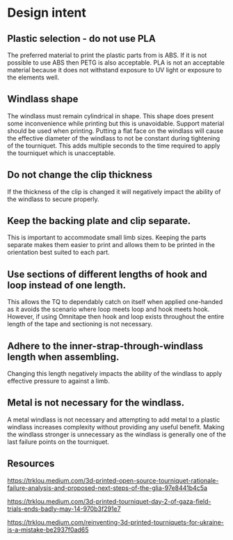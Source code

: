 # Design intent

## Plastic selection - do not use PLA
The preferred material to print the plastic parts from is ABS. If it is not possible to use ABS then PETG is also acceptable. PLA is not an acceptable material because it does not withstand exposure to UV light or exposure to the elements well.

## Windlass shape
The windlass must remain cylindrical in shape. This shape does present some inconvenience while printing but this is unavoidable. Support material should be used when printing. Putting a flat face on the windlass will cause the effective diameter of the windlass to not be constant during tightening of the tourniquet. This adds multiple seconds to the time required to apply the tourniquet which is unacceptable.

## Do not change the clip thickness
If the thickness of the clip is changed it will negatively impact the ability of the windlass to secure properly.

## Keep the backing plate and clip separate.
This is important to accommodate small limb sizes. Keeping the parts separate makes them easier to print and allows them to be printed in the orientation best suited to each part.

## Use sections of different lengths of hook and loop instead of one length.
This allows the TQ to dependably catch on itself when applied one-handed as it avoids the scenario where loop meets loop and hook meets hook. However, if using Omnitape then hook and loop exists throughout the entire length of the tape and sectioning is not necessary.

## Adhere to the inner-strap-through-windlass length when assembling.
Changing this length negatively impacts the ability of the windlass to apply effective pressure to against a limb.

## Metal is not necessary for the windlass.
A metal windlass is not necessary and attempting to add metal to a plastic windlass increases complexity without providing any useful benefit. Making the windlass stronger is unnecessary as the windlass is generally one of the last failure points on the tourniquet.

## Resources

https://trklou.medium.com/3d-printed-open-source-tourniquet-rationale-failure-analysis-and-proposed-next-steps-of-the-glia-97e8441b4c5a

https://trklou.medium.com/3d-printed-tourniquet-day-2-of-gaza-field-trials-ends-badly-may-14-970b3f291e7

https://trklou.medium.com/reinventing-3d-printed-tourniquets-for-ukraine-is-a-mistake-be2937f0ad65
